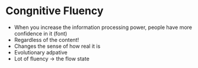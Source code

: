 # Congnitive Fluency

- When you increase the information processing power, people have more confidence in it (font)
- Regardless of the content!
- Changes the sense of how real it is
- Evolutionary adpative
- Lot of fluency -> the flow state

